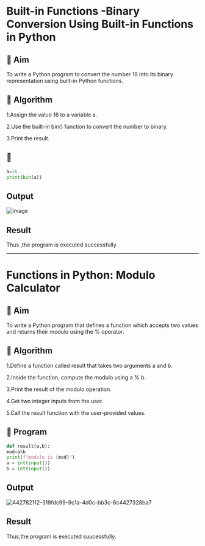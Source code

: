 # Built-in Functions -Binary Conversion Using Built-in Functions in Python
## 🎯 Aim
To write a Python program to convert the number 16 into its binary representation using built-in Python functions.

## 🧠 Algorithm
1.Assign the value 16 to a variable a. 

2.Use the built-in bin() function to convert the number to binary.

3.Print the result.

## 🧾 
```python
a=16
print(bin(a))
```

## Output

![image](https://github.com/user-attachments/assets/36071fa4-e025-49eb-9574-a8cf353e4408)


## Result
Thus ,the program is executed successfully.


---


 # Functions in Python: Modulo Calculator
 
## 🎯 Aim
To write a Python program that defines a function which accepts two values and returns their modulo using the % operator.

 ## 🧠 Algorithm
 
1.Define a function called result that takes two arguments a and b.

2.Inside the function, compute the modulo using a % b.

3.Print the result of the modulo operation.

4.Get two integer inputs from the user.

5.Call the result function with the user-provided values.

## 🧾 Program
```python
def result(a,b): 
mod=a%b 
print(f"modulo is {mod}") 
a = int(input()) 
b = int(input())
```
## Output

![442782112-319fdc99-9c1a-4d0c-bb3c-6c4427328ba7](https://github.com/user-attachments/assets/59e37528-59a9-4545-b3e8-6006cd0c626f)

## Result
Thus,the program is executed suucessfully.
